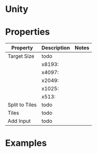 # Unity


# Properties


| Property | Description | Notes | 
| -------- | ----------- | ----- |
| Target Size | todo | |
| | x8193: <desc> | |
| | x4097: <desc> | |
| | x2049: <desc> | |
| | x1025: <desc> | |
| | x513: <desc> | |
| Split to Tiles | todo | |
| Tiles | todo | |
| Add Input | todo | |




# Examples
